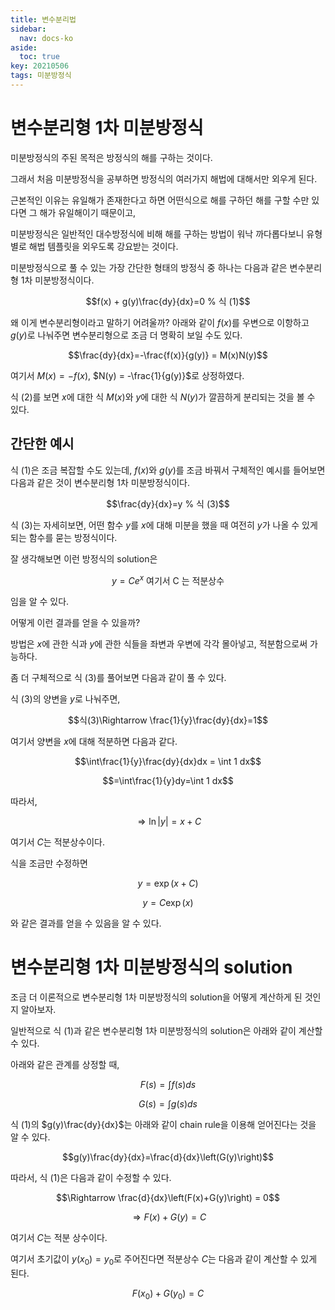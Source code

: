 ```yaml
---
title: 변수분리법
sidebar:
  nav: docs-ko
aside:
  toc: true
key: 20210506
tags: 미분방정식
---
```


# 변수분리형 1차 미분방정식

미분방정식의 주된 목적은 방정식의 해를 구하는 것이다.

그래서 처음 미분방정식을 공부하면 방정식의 여러가지 해법에 대해서만 외우게 된다. 

근본적인 이유는 유일해가 존재한다고 하면 어떤식으로 해를 구하던 해를 구할 수만 있다면 그 해가 유일해이기 때문이고,

미분방정식은 일반적인 대수방정식에 비해 해를 구하는 방법이 워낙 까다롭다보니 유형별로 해법 템플릿을 외우도록 강요받는 것이다.

미분방정식으로 풀 수 있는 가장 간단한 형태의 방정식 중 하나는 다음과 같은 변수분리형 1차 미분방정식이다.

$$f(x) + g(y)\frac{dy}{dx}=0 % 식 (1)$$

왜 이게 변수분리형이라고 말하기 어려울까? 아래와 같이 $f(x)$를 우변으로 이항하고 $g(y)$로 나눠주면 변수분리형으로 조금 더 명확히 보일 수도 있다.

$$\frac{dy}{dx}=-\frac{f(x)}{g(y)} = M(x)N(y)$$

여기서 $M(x) = -f(x)$, $N(y) = -\frac{1}{g(y)}$로 상정하였다.

식 (2)를 보면 $x$에 대한 식 $M(x)$와 $y$에 대한 식 $N(y)$가 깔끔하게 분리되는 것을 볼 수 있다.

## 간단한 예시

식 (1)은 조금 복잡할 수도 있는데, $f(x)$와 $g(y)$를 조금 바꿔서 구체적인 예시를 들어보면 다음과 같은 것이 변수분리형 1차 미분방정식이다.

$$\frac{dy}{dx}=y % 식 (3)$$

식 (3)는 자세히보면, 어떤 함수 $y$를 $x$에 대해 미분을 했을 때 여전히 $y$가 나올 수 있게 되는 함수를 묻는 방정식이다.

잘 생각해보면 이런 방정식의 solution은 

$$y=Ce^x \text{ 여기서 C 는 적분상수} % 식 (4)$$ 

임을 알 수 있다.

어떻게 이런 결과를 얻을 수 있을까?

방법은 $x$에 관한 식과 $y$에 관한 식들을 좌변과 우변에 각각 몰아넣고, 적분함으로써 가능하다.

좀 더 구체적으로 식 (3)를 풀어보면 다음과 같이 풀 수 있다.

식 (3)의 양변을 $y$로 나눠주면,

$$식(3)\Rightarrow \frac{1}{y}\frac{dy}{dx}=1$$

여기서 양변을 $x$에 대해 적분하면 다음과 같다.

$$\int\frac{1}{y}\frac{dy}{dx}dx = \int 1 dx$$

$$=\int\frac{1}{y}dy=\int 1 dx$$

따라서,

$$\Rightarrow \ln |y| = x + C$$

여기서 $C$는 적분상수이다.

식을 조금만 수정하면

$$y = \exp(x+C)$$

$$y = C\exp(x)$$

와 같은 결과를 얻을 수 있음을 알 수 있다.

# 변수분리형 1차 미분방정식의 solution

조금 더 이론적으로 변수분리형 1차 미분방정식의 solution을 어떻게 계산하게 된 것인지 알아보자.

일반적으로 식 (1)과 같은 변수분리형 1차 미분방정식의 solution은 아래와 같이 계산할 수 있다.

아래와 같은 관계를 상정할 때,

$$F(s) = \int f(s) ds$$

$$G(s) = \int g(s) ds$$

식 (1)의 $g(y)\frac{dy}{dx}$는 아래와 같이 chain rule을 이용해 얻어진다는 것을 알 수 있다.

$$g(y)\frac{dy}{dx}=\frac{d}{dx}\left(G(y)\right)$$

따라서, 식 (1)은 다음과 같이 수정할 수 있다.

$$\Rightarrow \frac{d}{dx}\left(F(x)+G(y)\right) = 0$$

$$\Rightarrow F(x) + G(y) = C$$

여기서 $C$는 적분 상수이다.

여기서 초기값이 $y(x_0)=y_0$로 주어진다면 적분상수 $C$는 다음과 같이 계산할 수 있게 된다.

$$F(x_0)+G(y_0) = C$$

